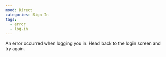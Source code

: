 ```yaml
---
mood: Direct
categories: Sign In
tags:
  - error
  - log-in
---
```

An error occurred when logging you in. Head back to the login screen and try again.
